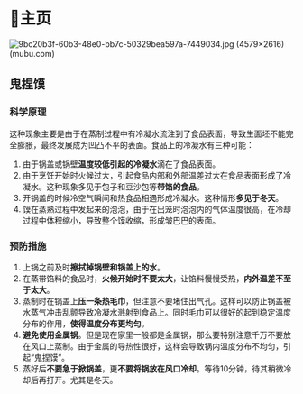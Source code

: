 # 🏡主页

![9bc20b3f-60b3-48e0-bb7c-50329bea597a-7449034.jpg (4579×2616) (mubu.com)](https://api2.mubu.com/v3/document_image/9bc20b3f-60b3-48e0-bb7c-50329bea597a-7449034.jpg)

## 鬼捏馍

### 科学原理

这种现象主要是由于在蒸制过程中有冷凝水流注到了食品表面，导致生面坯不能完全膨胀，最终发展成为凹凸不平的表面。食品上的冷凝水有三种可能：

1. 由于锅盖或锅壁**温度较低引起的冷凝水**滴在了食品表面。
2. 由于烹饪开始时火候过大，引起食品内部和外部温差过大在食品表面形成了冷凝水。这种现象多见于包子和豆沙包等**带馅的食品**。
3. 开锅盖的时候冷空气瞬间和热食品相遇形成冷凝水。这种情形**多见于冬天**。
4. 馍在蒸熟过程中发起来的泡泡，由于在出笼时泡泡内的气体温度很高，在冷却过程中体积缩小，导致整个馍收缩，形成皱巴巴的表面。

### 预防措施

1. 上锅之前及时**擦拭掉锅壁和锅盖上的水**。
2. 在蒸带馅料的食品时，**火候开始时不要太大**，让馅料慢慢受热，**内外温差不至于太大**。
3. 蒸制时在锅盖上**压一条热毛巾**，但注意不要堵住出气孔。这样可以防止锅盖被水蒸气冲击乱颤导致冷凝水溅射到食品上。同时毛巾可以很好的起到稳定温度分布的作用，**使得温度分布更均匀**。
4. **避免使用金属锅**。但是现在家里一般都是金属锅，那么要特别注意千万不要放在风口上蒸制。由于金属的导热性很好，这样会导致锅内温度分布不均匀，引起“鬼捏馍”。
5. 蒸好后**不要急于掀锅盖**，更**不要将锅放在风口冷却**。等待10分钟，待其稍微冷却后再打开。尤其是冬天。